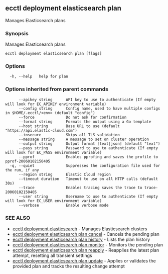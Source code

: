 ## ecctl deployment elasticsearch plan

Manages Elasticsearch plans

### Synopsis

Manages Elasticsearch plans

```
ecctl deployment elasticsearch plan [flags]
```

### Options

```
  -h, --help   help for plan
```

### Options inherited from parent commands

```
      --apikey string      API key to use to authenticate (If empty will look for EC_APIKEY environment variable)
      --config string      Config name, used to have multiple configs in $HOME/.ecctl/<env> (default "config")
      --force              Do not ask for confirmation
      --format string      Formats the output using a Go template
      --host string        Base URL to use (default "https://api.elastic-cloud.com")
      --insecure           Skips all TLS validation
      --message string     A message to set on cluster operation
      --output string      Output format [text|json] (default "text")
      --pass string        Password to use to authenticate (If empty will look for EC_PASS environment variable)
      --pprof              Enables pprofing and saves the profile to pprof-20060102150405
  -q, --quiet              Suppresses the configuration file used for the run, if any
      --region string      Elastic Cloud region
      --timeout duration   Timeout to use on all HTTP calls (default 30s)
      --trace              Enables tracing saves the trace to trace-20060102150405
      --user string        Username to use to authenticate (If empty will look for EC_USER environment variable)
      --verbose            Enable verbose mode
```

### SEE ALSO

* [ecctl deployment elasticsearch](ecctl_deployment_elasticsearch.md)	 - Manages Elasticsearch clusters
* [ecctl deployment elasticsearch plan cancel](ecctl_deployment_elasticsearch_plan_cancel.md)	 - Cancels the pending plan
* [ecctl deployment elasticsearch plan history](ecctl_deployment_elasticsearch_plan_history.md)	 - Lists the plan history
* [ecctl deployment elasticsearch plan monitor](ecctl_deployment_elasticsearch_plan_monitor.md)	 - Monitors the pending plan
* [ecctl deployment elasticsearch plan reapply](ecctl_deployment_elasticsearch_plan_reapply.md)	 - Reapplies the latest plan attempt, resetting all transient settings
* [ecctl deployment elasticsearch plan update](ecctl_deployment_elasticsearch_plan_update.md)	 - Applies or validates the provided plan and tracks the resulting change attempt

